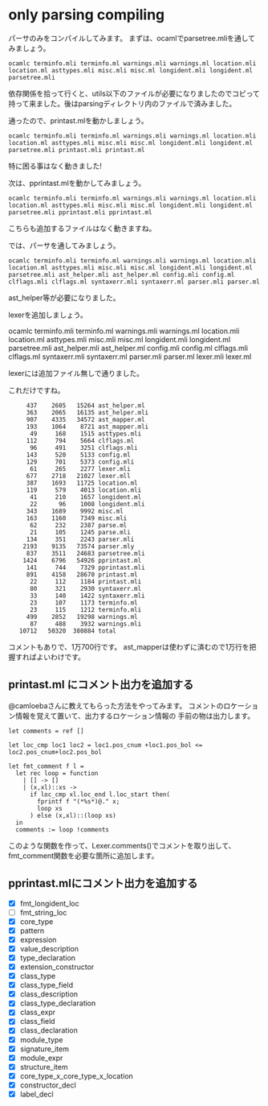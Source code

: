 # only parsing compiling

パーサのみをコンパイルしてみます。
まずは、ocamlでparsetree.mliを通してみましょう。

    ocamlc terminfo.mli terminfo.ml warnings.mli warnings.ml location.mli location.ml asttypes.mli misc.mli misc.ml longident.mli longident.ml parsetree.mli

依存関係を拾って行くと、utils以下のファイルが必要になりましたのでコピって持って来ました。後はparsingディレクトリ内のファイルで済みました。

通ったので、printast.mlを動かしましょう。

    ocamlc terminfo.mli terminfo.ml warnings.mli warnings.ml location.mli location.ml asttypes.mli misc.mli misc.ml longident.mli longident.ml parsetree.mli printast.mli printast.ml

特に困る事はなく動きました!

次は、pprintast.mlを動かしてみましょう。


    ocamlc terminfo.mli terminfo.ml warnings.mli warnings.ml location.mli location.ml asttypes.mli misc.mli misc.ml longident.mli longident.ml parsetree.mli pprintast.mli pprintast.ml

こちらも追加するファイルはなく動きますね。

では、パーサを通してみましょう。

    ocamlc terminfo.mli terminfo.ml warnings.mli warnings.ml location.mli location.ml asttypes.mli misc.mli misc.ml longident.mli longident.ml parsetree.mli ast_helper.mli ast_helper.ml config.mli config.ml clflags.mli clflags.ml syntaxerr.mli syntaxerr.ml parser.mli parser.ml

ast\_helper等が必要になりました。

lexerを追加しましょう。

   ocamlc terminfo.mli terminfo.ml warnings.mli warnings.ml location.mli location.ml asttypes.mli misc.mli misc.ml longident.mli longident.ml parsetree.mli ast_helper.mli ast_helper.ml config.mli config.ml clflags.mli clflags.ml syntaxerr.mli syntaxerr.ml parser.mli parser.ml lexer.mli lexer.ml

lexerには追加ファイル無しで通りました。

これだけですね。

```
     437    2605   15264 ast_helper.ml
     363    2065   16135 ast_helper.mli
     907    4335   34572 ast_mapper.ml
     193    1064    8721 ast_mapper.mli
      49     168    1515 asttypes.mli
     112     794    5664 clflags.ml
      96     491    3251 clflags.mli
     143     520    5133 config.ml
     129     701    5373 config.mli
      61     265    2277 lexer.mli
     677    2718   21027 lexer.mll
     387    1693   11725 location.ml
     119     579    4013 location.mli
      41     210    1657 longident.ml
      22      96    1008 longident.mli
     343    1689    9992 misc.ml
     163    1160    7349 misc.mli
      62     232    2387 parse.ml
      21     105    1245 parse.mli
     134     351    2243 parser.mli
    2193    9135   73574 parser.mly
     837    3511   24683 parsetree.mli
    1424    6796   54926 pprintast.ml
     141     744    7329 pprintast.mli
     891    4158   28670 printast.ml
      22     112    1184 printast.mli
      80     321    2930 syntaxerr.ml
      33     140    1422 syntaxerr.mli
      23     107    1173 terminfo.ml
      23     115    1212 terminfo.mli
     499    2852   19298 warnings.ml
      87     488    3932 warnings.mli
   10712   50320  380884 total
```

コメントもありで、1万700行です。
ast\_mapperは使わずに済むので1万行を把握すればよいわけです。



## printast.ml にコメント出力を追加する

@camloebaさんに教えてもらった方法をやってみます。
コメントのロケーション情報を覚えて置いて、出力するロケーション情報の
手前の物は出力します。

```
let comments = ref []

let loc_cmp loc1 loc2 = loc1.pos_cnum +loc1.pos_bol <= loc2.pos_cnum+loc2.pos_bol 

let fmt_comment f l =
  let rec loop = function
    | [] -> []
    | (x,xl)::xs ->
      if loc_cmp xl.loc_end l.loc_start then(
        fprintf f "(*%s*)@." x;
        loop xs
      ) else (x,xl)::(loop xs)
  in
  comments := loop !comments
```

このような関数を作って、Lexer.comments()でコメントを取り出して、
fmt_comment関数を必要な箇所に追加します。

## pprintast.mlにコメント出力を追加する

- [x] fmt_longident_loc
- [ ] fmt_string_loc
- [x] core_type
- [x] pattern
- [x] expression
- [x] value_description
- [x] type_declaration
- [x] extension_constructor
- [x] class_type
- [x] class_type_field
- [x] class_description
- [x] class_type_declaration
- [x] class_expr
- [x] class_field
- [x] class_declaration
- [x] module_type
- [x] signature_item
- [x] module_expr
- [x] structure_item
- [x] core_type_x_core_type_x_location
- [x] constructor_decl
- [x] label_decl
